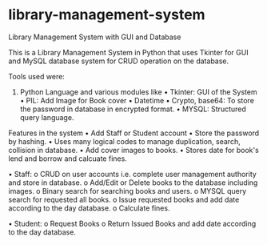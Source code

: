 # library-management-system
Library Management System with GUI and Database

This is a Library Management System in Python that uses Tkinter for GUI and MySQL database system for CRUD operation on the database.

Tools used were:
1. Python Language and various modules like
• Tkinter: GUI of the System
• PIL: Add Image for Book cover
• Datetime
• Crypto, base64: To store the password in database in encrypted format.
•	MYSQL: Structured query language.

Features in the system
•	Add Staff or Student account
• Store the password by hashing.
•	Uses many logical codes to manage duplication, search, collision in database.
• Add cover images to books.
• Stores date for book's lend and borrow and calcuate fines.

•	Staff:
o	CRUD on user accounts i.e. complete user management authority and store in database.
o	Add/Edit or Delete books to the database including images.
o	Binary search for searching books and users.
o	MYSQL query search for requested all books.
o	Issue requested books and add date according to the day database.
o	Calculate fines.

•	Student:
o	Request Books
o	Return Issued Books and add date according to the day database.
